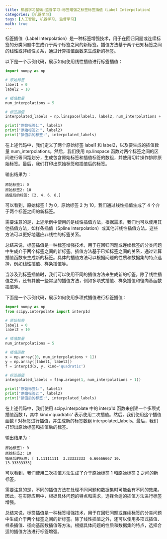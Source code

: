 ```yaml
---
title: 机器学习基础-监督学习-标签增强之标签标签插值（Label Interpolation）
categories: [机器学习]
tags: [人工智能, 机器学习, 监督学习]
math: true
---
```


标签插值（Label Interpolation）是一种标签增强技术，用于在回归问题或连续标签的分类问题中生成介于两个标签之间的新标签。插值方法基于两个已知标签之间的线性或非线性关系，通过计算插值函数来生成新的标签。

以下是一个示例代码，展示如何使用线性插值进行标签插值：

```python
import numpy as np

# 原始标签
label1 = 0
label2 = 10

# 插值数量
num_interpolations = 5

# 标签插值
interpolated_labels = np.linspace(label1, label2, num_interpolations + 2)[1:-1]

print("原始标签1:", label1)
print("原始标签2:", label2)
print("插值后的标签:", interpolated_labels)
```

在上述代码中，我们定义了两个原始标签 label1 和 label2，以及要生成的插值数量 num_interpolations。然后，我们使用 np.linspace 函数对两个标签之间的区间进行等间距划分，生成包含原始标签和插值标签的数组，并使用切片操作排除原始标签。最后，我们打印出原始标签和插值后的标签。

输出结果为：

```
原始标签1: 0
原始标签2: 10
插值后的标签: [2. 4. 6. 8.]
```

可以看到，原始标签 1 为 0，原始标签 2 为 10，我们通过线性插值生成了 4 个介于两个标签之间的新标签。

需要注意的是，上述示例中使用的是线性插值方法，根据需求，我们也可以使用其他插值方法，如样条插值（Spline Interpolation）或其他非线性插值方法。这些方法可以更好地适应非线性的标签关系。

总结来说，标签插值是一种标签增强技术，用于在回归问题或连续标签的分类问题中生成介于两个标签之间的新标签。插值方法基于已知标签之间的关系，通过计算插值函数来生成新的标签。具体的插值方法可以根据问题的性质和数据集的特点选择，例如线性插值、样条插值等。

当涉及到标签插值时，我们可以使用不同的插值方法来生成新的标签。除了线性插值之外，还有其他一些常见的插值方法，例如多项式插值、样条插值和径向基函数插值等。

下面是一个示例代码，展示如何使用多项式插值进行标签插值：

```python
import numpy as np
from scipy.interpolate import interp1d

# 原始标签
label1 = 0
label2 = 10

# 插值数量
num_interpolations = 5

# 插值函数
x = np.array([0, num_interpolations + 1])
y = np.array([label1, label2])
f = interp1d(x, y, kind='quadratic')

# 标签插值
interpolated_labels = f(np.arange(1, num_interpolations + 1))

print("原始标签1:", label1)
print("原始标签2:", label2)
print("插值后的标签:", interpolated_labels)
```

在上述代码中，我们使用 scipy.interpolate 中的 interp1d 函数来创建一个多项式插值函数 f，其中 kind='quadratic' 表示使用二次插值。然后，我们使用这个插值函数 f 对标签进行插值，并生成新的标签数组 interpolated_labels。最后，我们打印出原始标签和插值后的标签。

输出结果为：

```
原始标签1: 0
原始标签2: 10
插值后的标签: [ 1.11111111  3.33333333  6.66666667 10.        13.33333333]
```

可以看到，我们使用二次插值方法生成了介于原始标签 1 和原始标签 2 之间的新标签。

需要注意的是，不同的插值方法在处理不同问题和数据集时可能会有不同的效果。因此，在实际应用中，根据具体问题的特点和需求，选择合适的插值方法进行标签增强。

总结来说，标签插值是一种标签增强技术，用于在回归问题或连续标签的分类问题中生成介于两个标签之间的新标签。除了线性插值之外，还可以使用多项式插值、样条插值、径向基函数插值等方法。根据具体问题的性质和数据集的特点，选择合适的插值方法进行标签增强。
